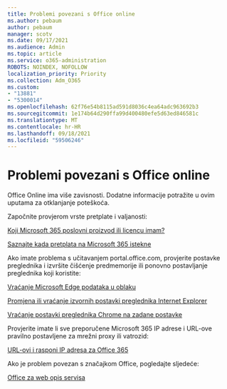 ```yaml
---
title: Problemi povezani s Office online
ms.author: pebaum
author: pebaum
manager: scotv
ms.date: 09/17/2021
ms.audience: Admin
ms.topic: article
ms.service: o365-administration
ROBOTS: NOINDEX, NOFOLLOW
localization_priority: Priority
ms.collection: Adm_O365
ms.custom:
- "13881"
- "5300014"
ms.openlocfilehash: 62f76e54b8115ad591d8036c4ea64adc963692b3
ms.sourcegitcommit: 1e174b64d290ffa99d400480efe5d63ed846581c
ms.translationtype: MT
ms.contentlocale: hr-HR
ms.lasthandoff: 09/18/2021
ms.locfileid: "59506246"
---
```

# <a name="issues-related-to-office-online"></a>Problemi povezani s Office online

Office Online ima više zavisnosti. Dodatne informacije potražite u ovim uputama za otklanjanje poteškoća.

Započnite provjerom vrste pretplate i valjanosti:

[Koji Microsoft 365 poslovni proizvod ili licencu imam?](https://support.microsoft.com/office/what-microsoft-365-business-product-or-license-do-i-have-f8ab5e25-bf3f-4a47-b264-174b1ee925fd)  

[Saznajte kada pretplata na Microsoft 365 istekne](https://support.microsoft.com/office/find-out-when-your-microsoft-365-subscription-expires-2eb89f06-bd1c-4f57-9269-f1cbab894341)  

Ako imate problema s učitavanjem portal.office.com, provjerite postavke preglednika i izvršite čišćenje predmemorije ili ponovno postavljanje preglednika koji koristite:

[Vraćanje Microsoft Edge podataka u oblaku](https://docs.microsoft.com/deployedge/edge-learnmore-reset-data-in-cloud)  

[Promjena ili vraćanje izvornih postavki preglednika Internet Explorer](https://support.microsoft.com/windows/change-or-reset-internet-explorer-settings-2d4bac50-5762-91c5-a057-a922533f77d5) 

[Vraćanje postavki preglednika Chrome na zadane postavke](https://support.google.com/chrome/answer/3296214?hl=en)  

Provjerite imate li sve preporučene Microsoft 365 IP adrese i URL-ove pravilno postavljene za mrežni proxy ili vatrozid:

[URL-ovi i rasponi IP adresa za Office 365](https://docs.microsoft.com/microsoft-365/enterprise/urls-and-ip-address-ranges)  

Ako je problem povezan s značajkom Office, pogledajte sljedeće:

[Office za web opis servisa](https://docs.microsoft.com/office365/servicedescriptions/office-online-service-description/office-online-service-description)

